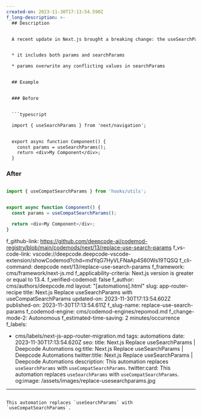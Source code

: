 ```yaml
---
created-on: 2023-11-30T17:13:54.590Z
f_long-description: >-
  ## Description


  A recent update in Next.js brought a breaking change: the useSearchParams hook no longer includes params. To ease the migration, the new useCompatSearchParams hook can be used. This hook mimics the behavior of the old useSearchParams in two ways:


  * it includes both params and searchParams

  * params overwrite any conflicting values in searchParams


  ## Example


  ### Before


  ```typescript

  import { useSearchParams } from 'next/navigation';


  export async function Component() {
  	const params = useSearchParams();
  	return <div>My Component</div>;
  }

  ```


  ### After


  ```typescript

  import { useCompatSearchParams } from 'hooks/utils';


  export async function Component() {
  	const params = useCompatSearchParams();

  	return <div>My Component</div>;
  }

  ```
f_github-link: https://github.com/deepcode-ai/codemod-registry/blob/main/codemods/next/13/replace-use-search-params
f_vs-code-link: vscode://deepcode.deepcode-vscode-extension/showCodemod?chd=mdYqG7HyVLFNaAp4S60Ws19TQSQ
f_cli-command: deepcode next/13/replace-use-search-params
f_framework: cms/framework/next-js.md
f_applicability-criteria: Next.js version is greater or equal to 13.4.
f_verified-codemod: false
f_author: cms/authors/deepcode.md
layout: "[automations].html"
slug: app-router-recipe
title: Next.js Replace useSearchParams with useCompatSearchParams
updated-on: 2023-11-30T17:13:54.602Z
published-on: 2023-11-30T17:13:54.611Z
f_slug-name: replace-use-search-params
f_codemod-engine: cms/codemod-engines/repomod.md
f_change-mode-2: Autonomous
f_estimated-time-saving: 2 minutes/occurrence
f_labels:
  - cms/labels/next-js-app-router-migration.md
tags: automations
date: 2023-11-30T17:13:54.620Z
seo:
  title: Next.js Replace useSearchParams | Deepcode Automations
  og:title: Next.js Replace useSearchParams | Deepcode Automations
  twitter:title: Next.js Replace useSearchParams | Deepcode Automations
  description: This automation replaces `useSearchParams` with `useCompatSearchParams`.
  twitter:card: This automation replaces `useSearchParams` with `useCompatSearchParams`.
  og:image: /assets/images/replace-usesearchparams.jpg
---
```

This automation replaces `useSearchParams` with `useCompatSearchParams`.
